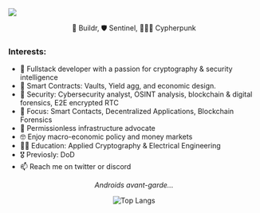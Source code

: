 <img align="center" src="https://c.tenor.com/JmpPGHmsHnQAAAAC/dbz-android17.gif"  />
<p align="center" class="head" >👷 Buildr, 🛡️ Sentinel, 🧑🏻‍🔬 Cypherpunk </p>

### Interests:
- 💞️ Fullstack developer with a passion for cryptography & security intelligence 
- 🌱 Smart Contracts: Vaults, Yield agg, and economic design.
- 🔐 Security: Cybersecurity analyst, OSINT analysis, blockchain & digital forensics, E2E encrypted RTC
- 🧰 Focus: Smart Contacts, Decentralized Applications, Blockchain Forensics
- 🔁 Permissionless infrastructure advocate
- 🤓 Enjoy macro-economic policy and money markets
- 🧑‍🎓 Education: Applied Cryptography & Electrical Engineering
- 🎖️ Previosly: DoD 
- 📫 Reach me on twitter or discord

*<p align="center" class="head" > Androids avant-garde...</p>*

<div align="center">

![Top Langs](https://github-readme-stats.vercel.app/api/top-langs/?username=0xKoda&layout=compact)

</div>




